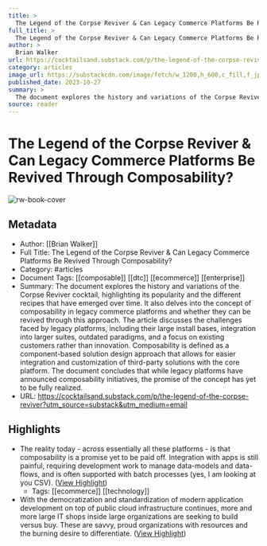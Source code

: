 ```yaml
---
title: >
  The Legend of the Corpse Reviver & Can Legacy Commerce Platforms Be Revived Through Composability?
full_title: >
  The Legend of the Corpse Reviver & Can Legacy Commerce Platforms Be Revived Through Composability?
author: >
  Brian Walker
url: https://cocktailsand.substack.com/p/the-legend-of-the-corpse-reviver?utm_source=substack&utm_medium=email
category: articles
image_url: https://substackcdn.com/image/fetch/w_1200,h_600,c_fill,f_jpg,q_auto:good,fl_progressive:steep,g_auto/https%3A%2F%2Fsubstack-post-media.s3.amazonaws.com%2Fpublic%2Fimages%2Fda500388-8694-4425-9c14-70e3d9dab591_1441x1600.jpeg
published_date: 2023-10-27
summary: >
  The document explores the history and variations of the Corpse Reviver cocktail, highlighting its popularity and the different recipes that have emerged over time. It also delves into the concept of composability in legacy commerce platforms and whether they can be revived through this approach. The article discusses the challenges faced by legacy platforms, including their large install bases, integration into larger suites, outdated paradigms, and a focus on existing customers rather than innovation. Composability is defined as a component-based solution design approach that allows for easier integration and customization of third-party solutions with the core platform. The document concludes that while legacy platforms have announced composability initiatives, the promise of the concept has yet to be fully realized.
source: reader
---
```

# The Legend of the Corpse Reviver & Can Legacy Commerce Platforms Be Revived Through Composability?

![rw-book-cover](https://substackcdn.com/image/fetch/w_1200,h_600,c_fill,f_jpg,q_auto:good,fl_progressive:steep,g_auto/https%3A%2F%2Fsubstack-post-media.s3.amazonaws.com%2Fpublic%2Fimages%2Fda500388-8694-4425-9c14-70e3d9dab591_1441x1600.jpeg)

## Metadata
- Author: [[Brian Walker]]
- Full Title: The Legend of the Corpse Reviver & Can Legacy Commerce Platforms Be Revived Through Composability?
- Category: #articles
- Document Tags: [[composable]] [[dtc]] [[ecommerce]] [[enterprise]] 
- Summary: The document explores the history and variations of the Corpse Reviver cocktail, highlighting its popularity and the different recipes that have emerged over time. It also delves into the concept of composability in legacy commerce platforms and whether they can be revived through this approach. The article discusses the challenges faced by legacy platforms, including their large install bases, integration into larger suites, outdated paradigms, and a focus on existing customers rather than innovation. Composability is defined as a component-based solution design approach that allows for easier integration and customization of third-party solutions with the core platform. The document concludes that while legacy platforms have announced composability initiatives, the promise of the concept has yet to be fully realized.
- URL: https://cocktailsand.substack.com/p/the-legend-of-the-corpse-reviver?utm_source=substack&utm_medium=email

## Highlights
- The reality today - across essentially all these platforms - is that composability is a promise yet to be paid off. Integration with apps is still painful, requiring development work to manage data-models and data-flows, and is often supported with batch processes (yes, I am looking at you CSV). ([View Highlight](https://read.readwise.io/read/01hjng64ma17y9a4jfff50ykmm))
    - Tags: [[ecommerce]] [[technology]] 
- With the democratization and standardization of modern application development on top of public cloud infrastructure continues, more and more large IT shops inside large organizations are seeking to build versus buy. These are savvy, proud organizations with resources and the burning desire to differentiate. ([View Highlight](https://read.readwise.io/read/01hjngb1fbd9spsatzkfyzytk5))


